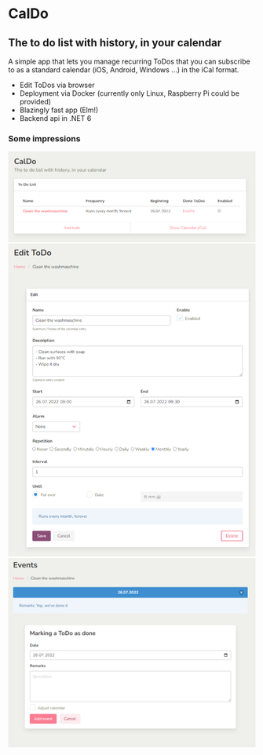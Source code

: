 # CalDo

## The to do list with history, in your calendar

A simple app that lets you manage recurring ToDos that you can subscribe to as a standard calendar (iOS, Android, Windows ...) in the iCal format.

- Edit ToDos via browser
- Deployment via Docker (currently only Linux, Raspberry Pi could be provided)
- Blazingly fast app (Elm!)
- Backend api in .NET 6

### Some impressions

![CalDo Home](Assets/CalDo_Home.png 'HomePage')
![CalDo ToDo](Assets/CalDo_Edit.png 'Edit ToDo')
![CalDo Event](Assets/CalDo_Events.png 'Edit Event')
